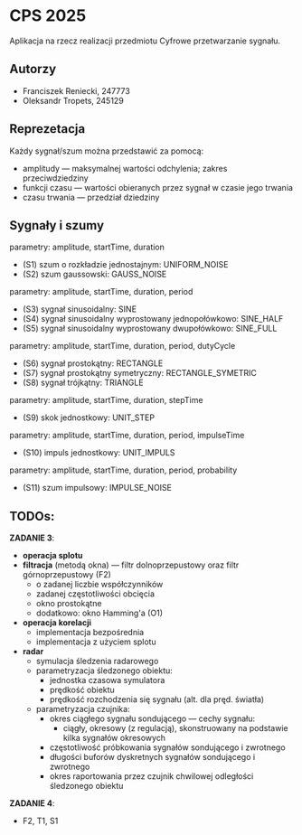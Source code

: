 # CPS 2025
Aplikacja na rzecz realizacji przedmiotu Cyfrowe przetwarzanie sygnału.

## Autorzy

- Franciszek Reniecki, 247773
- Oleksandr Tropets, 245129

## Reprezetacja
Każdy sygnał/szum można przedstawić za pomocą:
- amplitudy — maksymalnej wartości odchylenia; zakres przeciwdziedziny
- funkcji czasu — wartości obieranych przez sygnał w czasie jego trwania 
- czasu trwania — przedział dziedziny

## Sygnały i szumy
parametry: amplitude, startTime, duration 
- (S1) szum o rozkładzie jednostajnym: UNIFORM_NOISE
- (S2) szum gaussowski: GAUSS_NOISE

parametry: amplitude, startTime, duration, period
- (S3) sygnał sinusoidalny: SINE
- (S4) sygnał sinusoidalny wyprostowany jednopołówkowo: SINE_HALF
- (S5) sygnał sinusoidalny wyprostowany dwupołówkowo: SINE_FULL

parametry: amplitude, startTime, duration, period, dutyCycle 
- (S6) sygnał prostokątny: RECTANGLE
- (S7) sygnał prostokątny symetryczny: RECTANGLE_SYMETRIC  
- (S8) sygnał trójkątny: TRIANGLE

parametry: amplitude, startTime, duration, stepTime
- (S9) skok jednostkowy: UNIT_STEP

parametry: amplitude, startTime, duration, period, impulseTime
- (S10) impuls jednostkowy: UNIT_IMPULS

parametry: amplitude, startTime, duration, period, probability
- (S11) szum impulsowy: IMPULSE_NOISE

## TODOs:
**ZADANIE 3**:
- **operacja splotu**
- **filtracja** (metodą okna) — filtr dolnoprzepustowy oraz filtr górnoprzepustowy (F2)
  - o zadanej liczbie współczynników
  - zadanej częstotliwości obcięcia
  - okno prostokątne
  - dodatkowo: okno Hamming'a (O1)
- **operacja korelacji**
  - implementacja bezpośrednia
  - implementacja z użyciem splotu
- **radar**
  - symulacja śledzenia radarowego
  - parametryzacja śledzonego obiektu:
    - jednostka czasowa symulatora
    - prędkość obiektu
    - prędkość rozchodzenia się sygnału (alt. dla pręd. światła)
  - parametryzacja czujnika:
    - okres ciągłego sygnału sondującego — cechy sygnału: 
      - ciągły, okresowy (z regulacją), skonstruowany na podstawie kilka sygnałów okresowych
    - częstotliwość próbkowania sygnałów sondującego i zwrotnego
    - długości buforów dyskretnych sygnałów sondującego i zwrotnego
    - okres raportowania przez czujnik chwilowej odległości śledzonego obiektu

**ZADANIE 4**:
- F2, T1, S1
